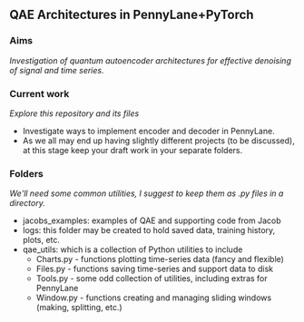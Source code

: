 ## QAE Architectures in PennyLane+PyTorch

### Aims
*Investigation of quantum autoencoder architectures for effective denoising of signal and time series.*

### Current work
*Explore this repository and its files*
- Investigate ways to implement encoder and decoder in PennyLane.
- As we all may end up having slightly different projects (to be discussed),
  at this stage keep your draft work in your separate folders.

### Folders
*We'll need some common utilities, I suggest to keep them as .py files in a directory.*
- jacobs_examples: examples of QAE and supporting code from Jacob
- logs: this folder may be created to hold saved data, training history, plots, etc.
- qae_utils: which is a collection of Python utilities to include
  - Charts.py - functions plotting time-series data (fancy and flexible)
  - Files.py - functions saving time-series and support data to disk
  - Tools.py - some odd collection of utilities, including extras for PennyLane
  - Window.py - functions creating and managing sliding windows (making, splitting, etc.)
